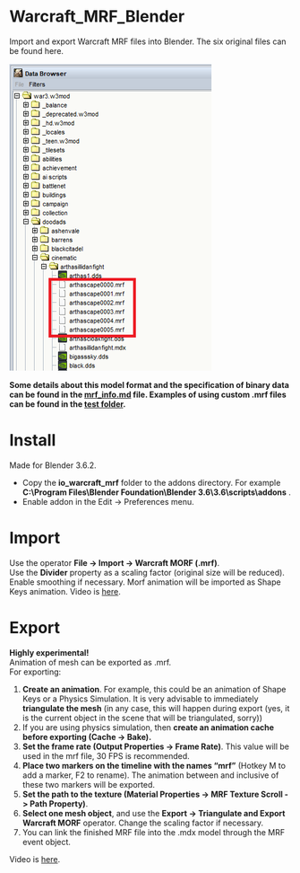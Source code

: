 # Warcraft_MRF_Blender
Import and export Warcraft MRF files into Blender. The six original files can be found here.

![](images/mrfpath.png)

**Some details about this model format and the specification of binary data can be found in the [mrf_info.md](mrf_info.md) file.
Examples of using custom .mrf files can be found in the [test folder](test).**

# Install
Made for Blender 3.6.2.  
- Copy the **io_warcraft_mrf** folder to the addons directory. For example **C:\Program Files\Blender Foundation\Blender 3.6\3.6\scripts\addons** .
- Enable addon in the Edit -> Preferences menu.
# Import
Use the operator **File -> Import -> Warcraft MORF (.mrf)**.  
Use the **Divider** property as a scaling factor (original size will be reduced). Enable smoothing if necessary. Morf animation will be imported as Shape Keys animation. Video is [here](https://youtu.be/AjGNrNym91g).
# Export
**Highly experimental!**  
Animation of mesh can be exported as .mrf.  
For exporting: 
1. **Create an animation**. For example, this could be an animation of Shape Keys or a Physics Simulation. It is very advisable to immediately **triangulate the mesh** (in any case, this will happen during export (yes, it is the current object in the scene that will be triangulated, sorry))
2. If you are using physics simulation, then **create an animation cache before exporting (Cache -> Bake).**
3. **Set the frame rate (Output Properties -> Frame Rate)**. This value will be used in the mrf file, 30 FPS is recommended.
4. **Place two markers on the timeline with the names “mrf”** (Hotkey M to add a marker, F2 to rename). The animation between and inclusive of these two markers will be exported.
5. **Set the path to the texture (Material Properties -> MRF Texture Scroll -> Path Property)**.
6. **Select one mesh object**, and use the **Export -> Triangulate and Export Warcraft MORF** operator. Change the scaling factor if necessary.
7. You can link the finished MRF file into the .mdx model through the MRF event object.  

Video is [here](https://youtu.be/3nIO81QYOqE).